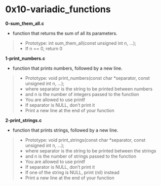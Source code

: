 # 0x10-variadic_functions

**0-sum_them_all.c**
* function that returns the sum of all its parameters.

> * Prototype: int sum_them_all(const unsigned int n, ...);
> * If n == 0, return 0

**1-print_numbers.c**
* function that prints numbers, followed by a new line.

> * Prototype: void print_numbers(const char *separator, const unsigned int n, ...);
> * where separator is the string to be printed between numbers
> * and n is the number of integers passed to the function
> * You are allowed to use printf
> * If separator is NULL, don’t print it
> * Print a new line at the end of your function

**2-print_strings.c**
* function that prints strings, followed by a new line.

> * Prototype: void print_strings(const char *separator, const unsigned int n, ...);
> * where separator is the string to be printed between the strings
> * and n is the number of strings passed to the function
> * You are allowed to use printf
> * If separator is NULL, don’t print it
> * If one of the string is NULL, print (nil) instead
> * Print a new line at the end of your function
